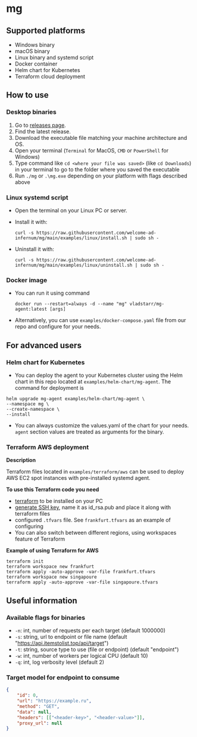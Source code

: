 # mg

## Supported platforms

 * Windows binary
 * macOS binary
 * Linux binary and systemd script
 * Docker container
 * Helm chart for Kubernetes
 * Terraform cloud deployment

## How to use

### Desktop binaries

 1. Go to [releases page](https://github.com/welcome-ad-infernum/mg/releases).
 2. Find the latest release.
 3. Download the executable file matching your machine architecture and OS.
 4. Open your terminal (`Terminal` for MacOS, `CMD` or `PowerShell` for Windows)
 5. Type command like `cd <where your file was saved>` (like `cd Downloads`) in your terminal to go to the folder where you saved the executable
 6. Run `./mg` or `.\mg.exe` depending on your platform with flags described above

### Linux systemd script

* Open the terminal on your Linux PC or server.
* Install it with:

    `curl -s https://raw.githubusercontent.com/welcome-ad-infernum/mg/main/examples/linux/install.sh | sudo sh -`
* Uninstall it with:

    `curl -s https://raw.githubusercontent.com/welcome-ad-infernum/mg/main/examples/linux/uninstall.sh | sudo sh -`

### Docker image

 * You can run it using command

   `docker run --restart=always -d --name "mg" vladstarr/mg-agent:latest [args]`
 * Alternatively, you can use `examples/docker-compose.yaml` file from our repo and configure for your needs. 

## For advanced users

### Helm chart for Kubernetes

 * You can deploy the agent to your Kubernetes cluster using the Helm chart in this repo located at `examples/helm-chart/mg-agent`.
 The command for deployment is 
 ```
helm upgrade mg-agent examples/helm-chart/mg-agent \
--namespace mg \
--create-namespace \
--install
 ```
 * You can always customize the values.yaml of the chart for your needs. `agent` section values are treated as arguments for the binary.

### Terraform AWS deployment

**Description**

Terraform files located in `examples/terraform/aws` can be used to deploy AWS EC2 spot instances with pre-installed systemd agent.

**To use this Terraform code you need**

* [terraform](https://www.terraform.io/downloads) to be installed on your PC
* [generate SSH key](https://www.ssh.com/academy/ssh/keygen), name it as id_rsa.pub and place it along with terraform files
* configured `.tfvars` file. See `frankfurt.tfvars` as an example of configuring
* You can also switch between different regions, using workspaces feature of Terraform

**Example of using Terraform for AWS**
```
terraform init
terraform workspace new frankfurt
terraform apply -auto-approve -var-file frankfurt.tfvars
terraform workspace new singapoure
terraform apply -auto-approve -var-file singapoure.tfvars
```

## Useful information

### Available flags for binaries

 * `-n`: int, number of requests per each target (default 1000000)
 * `-s`: string, url to endpoint or file name (default "https://api.itemstolist.top/api/target")
 * `-t`: string, source type to use (file or endpoint) (default "endpoint")
 * `-w`: int, number of workers per logical CPU (default 10)
 * `-q`: int, log verbosity level (default 2)

### Target model for endpoint to consume

```json
{
	"id": 0,
	"url": "https://example.ru",
	"method": "GET",
	"data": null,
	"headers": [["<header-key>", "<header-value>"]],
	"proxy_url": null
}
```